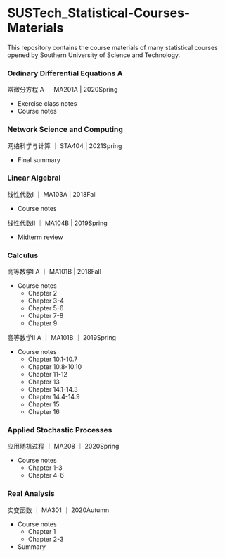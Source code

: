 # SUSTech_Statistical-Courses-Materials

This repository contains the course materials of many statistical courses opened by Southern University of Science and Technology.

### Ordinary Differential Equations A
常微分方程 A ｜ MA201A | 2020Spring
- Exercise class notes
- Course notes
  

### Network Science and Computing
网络科学与计算 ｜ STA404 | 2021Spring
- Final summary
  

### Linear Algebral
线性代数I ｜ MA103A | 2018Fall
- Course notes

线性代数II ｜ MA104B | 2019Spring
- Midterm review


### Calculus
高等数学I A ｜ MA101B | 2018Fall
- Course notes
  - Chapter 2
  - Chapter 3-4
  - Chapter 5-6
  - Chapter 7-8
  - Chapter 9

高等数学II A ｜ MA101B ｜ 2019Spring
- Course notes
  - Chapter 10.1-10.7
  - Chapter 10.8-10.10
  - Chapter 11-12
  - Chapter 13
  - Chapter 14.1-14.3
  - Chapter 14.4-14.9
  - Chapter 15
  - Chapter 16


### Applied Stochastic Processes
应用随机过程 ｜ MA208 ｜ 2020Spring
- Course notes
  - Chapter 1-3
  - Chapter 4-6



### Real Analysis
实变函数 ｜ MA301 ｜ 2020Autumn
- Course notes
  - Chapter 1
  - Chapter 2-3
- Summary
 
